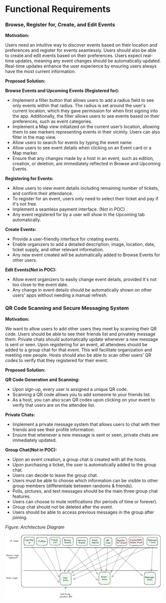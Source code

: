 # Functional Requirements


### Browse, Register for, Create, and Edit Events

**Motivation:**

Users need an intuitive way to discover events based on their location and preferences and register for events seamlessly. Users should also be able to create and edit events based on their preferences. Users expect real-time updates, meaning any event changes should be automatically updated. Real-time updates enhance the user experience by ensuring users always have the most current information.

**Proposed Solution:**

__Browse Events and Upcoming Events (Registered for):__

- Implement a filter button that allows users to add a radius field to see only events within that radius. The radius is set around the user's current location, which they gave permission for when first signing into the app. Additionally, the filter allows users to see events based on their preferences, such as event categories.
- Implement a Map view initialized on the current user’s location, allowing them to see markers representing events in their vicinity. Users can also filter in the map view.
- Allow users to search for events by typing the event name.
- Allow users to see event details when clicking on an Event card or a Map marker.
- Ensure that any changes made by a host in an event, such as edition, creation, or deletion, are immediately reflected in Browse and Upcoming Events.
 
__Registering for Events:__
- Allow users to view event details including remaining number of tickets, and confirm their attendance.
- To register for an event, users only need to select their ticket and pay if it's not free.
- Implement a seamless payment interface. (Not in POC)
- Any event registered for by a user will show in the Upcoming tab automatically.

__Create Events:__

- Provide a user-friendly interface for creating events.
- Enable organizers to add a detailed description, image, location, date, ticket supply, and other relevant information.
- Any new event created will be automatically added to Browse Events for other users.

__Edit Events(Not in POC):__

- Allow event organizers to easily change event details, provided it's not too close to the event date.
- Any change in event details should be automatically shown on other users' apps without needing a manual refresh.


### QR Code Scanning and Secure Messaging System

**Motivation:**

We want to allow users to add other users they meet by scanning their QR code. Users should be able to see their friends list and privately message them. Private chats should automatically update whenever a new message is sent or seen. Upon registering for an event, all attendees should be added to a group chat for that event. This will facilitate organization and meeting new people. Hosts should also be able to scan other users' QR codes to verify that they registered for their event.

**Proposed Solution:**

__QR Code Generation and Scanning:__

- Upon sign-up, every user is assigned a unique QR code.
- Scanning a QR code allows you to add someone to your friends list.
- As a host, you can also scan QR codes upon clicking on your event to verify that users are on the attendee list.

__Private Chats:__

- Implement a private message system that allows users to chat with their friends and see their profile information.
- Ensure that whenever a new message is sent or seen, private chats are immediately updated.
 
__Group Chat(Not in POC):__

- Upon an event creation, a group chat is created with all the hosts.
- Upon purchasing a ticket, the user is automatically added to the group chat.
- Users can decide to leave the group chat.
- Users must be able to choose which information can be visible to other group members (differentiate between randoms & friends).
- Polls, pictures, and text messages should be the main three group chat features.
- Users can choose to mute notifications (for periods of time or forever).
- Group chat should not be deleted after the event.
- Users should be able to access previous messages in the group after joining.

*Figure: Architecture Diagram*

![architecture diagram](images/architecture-diagram.png)
